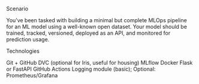 Scenario

You’ve been tasked with building a minimal but complete MLOps pipeline for an ML model using a well-known open dataset. Your model should be trained, tracked, versioned, deployed as an API, and monitored for prediction usage.

Technologies

Git + GitHub
DVC (optional for Iris, useful for housing)
MLflow
Docker
Flask or FastAPI
GitHub Actions
Logging module (basic); Optional: Prometheus/Grafana